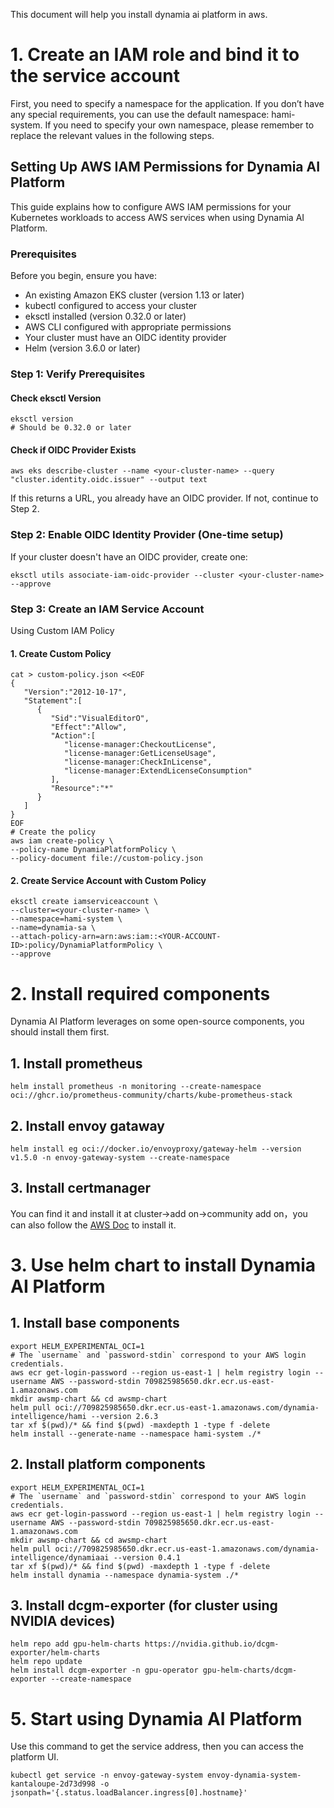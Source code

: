 This document will help you install dynamia ai platform in aws.
# 1. Create an IAM role and bind it to the service account
First, you need to specify a namespace for the application. If you don’t have any special requirements, you can use the default namespace: hami-system.
If you need to specify your own namespace, please remember to replace the relevant values in the following steps.
## Setting Up AWS IAM Permissions for Dynamia AI Platform
This guide explains how to configure AWS IAM permissions for your Kubernetes workloads to access AWS services when using  Dynamia AI Platform.
### Prerequisites
Before you begin, ensure you have:
- An existing Amazon EKS cluster (version 1.13 or later)
- kubectl configured to access your cluster
- eksctl installed (version 0.32.0 or later)
- AWS CLI configured with appropriate permissions
- Your cluster must have an OIDC identity provider
- Helm (version 3.6.0 or later)
### Step 1: Verify Prerequisites
#### Check eksctl Version
```
eksctl version
# Should be 0.32.0 or later
```
#### Check if OIDC Provider Exists
```
aws eks describe-cluster --name <your-cluster-name> --query "cluster.identity.oidc.issuer" --output text
```
If this returns a URL, you already have an OIDC provider. If not, continue to Step 2.
### Step 2: Enable OIDC Identity Provider (One-time setup)
If your cluster doesn't have an OIDC provider, create one:
```
eksctl utils associate-iam-oidc-provider --cluster <your-cluster-name> --approve
```
### Step 3: Create an IAM Service Account
Using Custom IAM Policy
#### 1. Create Custom Policy
```
cat > custom-policy.json <<EOF
{
   "Version":"2012-10-17",
   "Statement":[
      {
         "Sid":"VisualEditorO",
         "Effect":"Allow",
         "Action":[
            "license-manager:CheckoutLicense",
            "license-manager:GetLicenseUsage",
            "license-manager:CheckInLicense",
            "license-manager:ExtendLicenseConsumption"
         ],
         "Resource":"*"
      }
   ]
}
EOF
# Create the policy
aws iam create-policy \
--policy-name DynamiaPlatformPolicy \
--policy-document file://custom-policy.json
```
#### 2. Create Service Account with Custom Policy
```
eksctl create iamserviceaccount \
--cluster=<your-cluster-name> \
--namespace=hami-system \
--name=dynamia-sa \
--attach-policy-arn=arn:aws:iam::<YOUR-ACCOUNT-ID>:policy/DynamiaPlatformPolicy \
--approve
```
# 2. Install required components 
Dynamia AI Platform leverages on some open-source components, you should install them first.
## 1. Install prometheus
```
helm install prometheus -n monitoring --create-namespace oci://ghcr.io/prometheus-community/charts/kube-prometheus-stack
```
## 2. Install envoy gataway
```
helm install eg oci://docker.io/envoyproxy/gateway-helm --version v1.5.0 -n envoy-gateway-system --create-namespace
```
## 3. Install certmanager
You can find it and install it at cluster->add on->community add on，you can also follow the [AWS Doc](https://docs.aws.amazon.com/eks/latest/userguide/lbc-manifest.html#lbc-cert) to install it.
# 3. Use helm chart to install Dynamia AI Platform
## 1. Install base components
```
export HELM_EXPERIMENTAL_OCI=1
# The `username` and `password-stdin` correspond to your AWS login credentials.
aws ecr get-login-password --region us-east-1 | helm registry login --username AWS --password-stdin 709825985650.dkr.ecr.us-east-1.amazonaws.com
mkdir awsmp-chart && cd awsmp-chart
helm pull oci://709825985650.dkr.ecr.us-east-1.amazonaws.com/dynamia-intelligence/hami --version 2.6.3
tar xf $(pwd)/* && find $(pwd) -maxdepth 1 -type f -delete
helm install --generate-name --namespace hami-system ./*
```
## 2. Install platform components
```
export HELM_EXPERIMENTAL_OCI=1
# The `username` and `password-stdin` correspond to your AWS login credentials.
aws ecr get-login-password --region us-east-1 | helm registry login --username AWS --password-stdin 709825985650.dkr.ecr.us-east-1.amazonaws.com
mkdir awsmp-chart && cd awsmp-chart
helm pull oci://709825985650.dkr.ecr.us-east-1.amazonaws.com/dynamia-intelligence/dynamiaai --version 0.4.1
tar xf $(pwd)/* && find $(pwd) -maxdepth 1 -type f -delete
helm install dynamia --namespace dynamia-system ./*
```
## 3. Install dcgm-exporter (for cluster using NVIDIA devices)
```
helm repo add gpu-helm-charts https://nvidia.github.io/dcgm-exporter/helm-charts
helm repo update
helm install dcgm-exporter -n gpu-operator gpu-helm-charts/dcgm-exporter --create-namespace
```
# 5. Start using Dynamia AI Platform
Use this command to get the service address, then you can access the platform UI.
```
kubectl get service -n envoy-gateway-system envoy-dynamia-system-kantaloupe-2d73d998 -o jsonpath='{.status.loadBalancer.ingress[0].hostname}'
```
